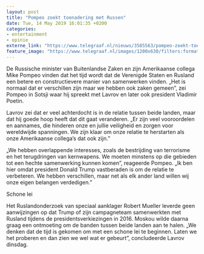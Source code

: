 ```yaml
---
layout: post
title: "Pompeo zoekt toenadering met Russen"
date: Tue, 14 May 2019 16:01:35 +0200
categories: 
- entertainment 
- opinie 
externe_link: "https://www.telegraaf.nl/nieuws/3585563/pompeo-zoekt-toenadering-met-russen"
feature_image: "https://www.telegraaf.nl/images/1200x630/filters:format(jpeg):quality(80)/cdn-kiosk-api.telegraaf.nl/086437e0-7651-11e9-b74b-0218eaf05005.jpg"
---
```


<p class="intro">De Russische minister van Buitenlandse Zaken en zijn Amerikaanse collega Mike Pompeo vinden dat het tijd wordt dat de Verenigde Staten en Rusland een betere en constructievere manier van samenwerken vinden. „Het is normaal dat er verschillen zijn maar we hebben ook zaken gemeen”, zei Pompeo in Sotsji waar hij spreekt met Lavrov en later ook president Vladimir Poetin.</p> <p>Lavrov zei dat er veel achterdocht is in de relatie tussen beide landen, maar dat hij goede hoop heeft dat dit gaat veranderen. „Er zijn veel vooroordelen en aannames, die hinderen onze en jullie veiligheid en zorgen voor wereldwijde spanningen. We zijn klaar om onze relatie te herstarten als onze Amerikaanse collega’s dat ook zijn.”</p><p>„We hebben overlappende interesses, zoals de bestrijding van terrorisme en het terugdringen van kernwapens. We moeten minstens op die gebieden tot een hechte samenwerking kunnen komen”, reageerde Pompeo. „Ik ben hier omdat president Donald Trump vastberaden is om de relatie te verbeteren. We hebben verschillen, maar net als elk ander land willen wij onze eigen belangen verdedigen.”</p><p>Schone lei</p><p>Het Ruslandonderzoek van speciaal aanklager Robert Mueller leverde geen aanwijzingen op dat Trump of zijn campagneteam samenwerkten met Rusland tijdens de presidentsverkiezingen in 2016. Moskou wilde daarna graag een ontmoeting om de banden tussen beide landen aan te halen. „We denken dat de tijd is gekomen om met een schone lei te beginnen. Laten we het proberen en dan zien we wel wat er gebeurt”, concludeerde Lavrov dinsdag.</p>

